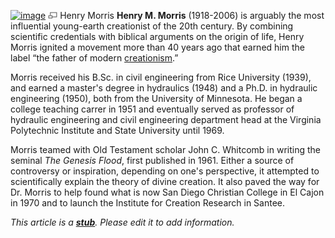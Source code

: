 [![image](images/thumb/6/6e/Henrymorris.jpg/180px-Henrymorris.jpg)](http://www.theopedia.com/File:Henrymorris.jpg)
[![image](data:image/png;base64,iVBORw0KGgoAAAANSUhEUgAAAA8AAAALCAAAAACFLIiAAAAAAnRSTlMA/1uRIrUAAABPSURBVAjXY/j///+5vXDwjAHIr26ZAgXZe8H8a/+hoIcw/9nevdVL9+79DuPvzQYZFPUezu8BMZLXgkExnD8HAu6hqv//n+HZVjD4DuUDAKlChD3fj6aPAAAAAElFTkSuQmCC)](http://www.theopedia.com/File:Henrymorris.jpg "Enlarge")
Henry Morris
**Henry M. Morris** (1918-2006) is arguably the most influential
young-earth creationist of the 20th century. By combining
scientific credentials with biblical arguments on the origin of
life, Henry Morris ignited a movement more than 40 years ago that
earned him the label “the father of modern
[creationism](Creationism "Creationism").”

Morris received his B.Sc. in civil engineering from Rice University
(1939), and earned a master's degree in hydraulics (1948) and a
Ph.D. in hydraulic engineering (1950), both from the University of
Minnesota. He began a college teaching carrer in 1951 and
eventually served as professor of hydraulic engineering and civil
engineering department head at the Virginia Polytechnic Institute
and State University until 1969.

Morris teamed with Old Testament scholar John C. Whitcomb in
writing the seminal *The Genesis Flood*, first published in 1961.
Either a source of controversy or inspiration, depending on one's
perspective, it attempted to scientifically explain the theory of
divine creation. It also paved the way for Dr. Morris to help found
what is now San Diego Christian College in El Cajon in 1970 and to
launch the Institute for Creation Research in Santee.

*This article is a **[stub](http://www.theopedia.com/Category:Theopedia_stubs "Category:Theopedia stubs")**. Please edit it to add information.*


